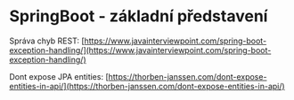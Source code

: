# SpringBoot - základní představení

Správa chyb REST: [https://www.javainterviewpoint.com/spring-boot-exception-handling/](https://www.javainterviewpoint.com/spring-boot-exception-handling/)

Dont expose JPA entities: [https://thorben-janssen.com/dont-expose-entities-in-api/](https://thorben-janssen.com/dont-expose-entities-in-api/)

